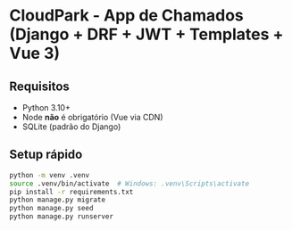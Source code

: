 # CloudPark - App de Chamados (Django + DRF + JWT + Templates + Vue 3)

## Requisitos
- Python 3.10+
- Node **não** é obrigatório (Vue via CDN)
- SQLite (padrão do Django)

## Setup rápido
```bash
python -m venv .venv
source .venv/bin/activate  # Windows: .venv\Scripts\activate
pip install -r requirements.txt
python manage.py migrate
python manage.py seed
python manage.py runserver
